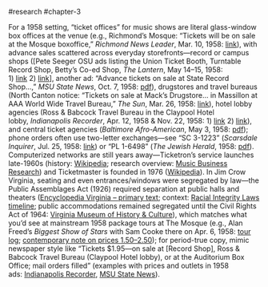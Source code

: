 #research #chapter-3 

For a 1958 setting, “ticket offices” for music shows are literal glass-window box offices at the venue (e.g., Richmond’s Mosque: “Tickets will be on sale at the Mosque boxoffice,” _Richmond News Leader_, Mar. 10, 1958: [link](https://www.virginiachronicle.com/?a=d&d=RNL19580310.1.32)), with advance sales scattered across everyday storefronts—record or campus shops ([Pete Seeger OSU ads listing the Union Ticket Booth, Turntable Record Shop, Betty’s Co-ed Shop, _The Lantern_, May 14–15, 1958: 1) [link](https://osupublicationarchives.osu.edu/?a=d&d=LTN19580514-01.2.51.1) 2) [link](https://osupublicationarchives.osu.edu/?a=d&d=LTN19580515-01.2.46.3)], another ad: “Advance tickets on sale at State Record Shop…,” _MSU State News_, Oct. 7, 1958: [pdf](https://sanweb.lib.msu.edu/DMC/state_news/1958/state_news_19581007.pdf)), drugstores and travel bureaus (North Canton notice: “Tickets on sale at Mack’s Drugstore… in Massillon at AAA World Wide Travel Bureau,” _The Sun_, Mar. 26, 1958: [link](https://ohiomemory.org/digital/collection/p16007coll23/id/17616/)), hotel lobby agencies (Ross & Babcock Travel Bureau in the Claypool Hotel lobby, _Indianapolis Recorder_, Apr. 12, 1958 & Nov. 22, 1958: 1) [link](https://newspapers.library.in.gov/?a=d&d=INR19580412-01.1.12) 2) [link](https://newspapers.library.in.gov/?a=d&d=INR19581122-01.1.12)), and central ticket agencies (_Baltimore Afro-American_, May 3, 1958: [pdf](https://msa.maryland.gov/megafile/ecpdata/webroot/msaref14/msa_sc5458_000045_000250/pdf/msa_afro_1958_01_bc_late_edition-0249.pdf)); phone orders often use two-letter exchanges—see “SC 3-1223” (_Scarsdale Inquirer_, Jul. 25, 1958: [link](https://news.hrvh.org/veridian/?a=d&d=scarsdaleinquire19580725.1.10)) or “PL 1-6498” (_The Jewish Herald_, 1958: [pdf](https://www.rijha.org/wp-content/uploads/voiceandherald/volumes-1958/The%20Jewish%20Herald%20-%2003.07.1958.pdf)). Computerized networks are still years away—Ticketron’s service launches late-1960s (history: [Wikipedia](https://en.wikipedia.org/wiki/Ticketron); research overview: [Music Business Research](https://musicbusinessresearch.wordpress.com/2011/09/09/ticket-masters-part-1-the-emergence-of-electronic-ticketing-services/)) and Ticketmaster is founded in 1976 ([Wikipedia](https://en.wikipedia.org/wiki/Ticketmaster)). In Jim Crow Virginia, seating and even entrances/windows were segregated by law—the Public Assemblages Act (1926) required separation at public halls and theaters ([Encyclopedia Virginia – primary text](https://encyclopediavirginia.org/primary-documents/separation-of-races-1926/); context: [Racial Integrity Laws timeline](https://encyclopediavirginia.org/entries/racial-integrity-laws-1924-1930/); public accommodations remained segregated until the Civil Rights Act of 1964: [Virginia Museum of History & Culture](https://virginiahistory.org/learn/civil-rights-movement-virginia/equal-access-public-accommodations)), which matches what you’d see at mainstream 1958 package tours at The Mosque (e.g., Alan Freed’s _Biggest Show of Stars_ with Sam Cooke there on Apr. 6, 1958: [tour log](https://rnrhistorian.blogspot.com/2017/05/biggest-show-of-stars-1958-spring.html); [contemporary note on prices $1.50–$2.50](https://www.facebook.com/photo.php?fbid=10156926227732401&id=68330842400&set=a.276592087400)); for period-true copy, mimic newspaper style like “Tickets $1.95—on sale at [Record Shop], Ross & Babcock Travel Bureau (Claypool Hotel lobby), or at the Auditorium Box Office; mail orders filled” (examples with prices and outlets in 1958 ads: [Indianapolis Recorder](https://newspapers.library.in.gov/?a=d&d=INR19581122-01.1.12), [MSU State News](https://sanweb.lib.msu.edu/DMC/state_news/1958/state_news_19581007.pdf)).